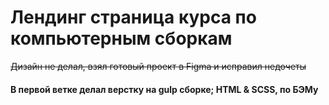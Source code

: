 # Лендинг страница курса по компьютерным сборкам

~~Дизайн не делал, взял готовый проект в Figma и исправил недочеты~~
#### В первой ветке делал верстку на gulp сборке; HTML & SCSS, по БЭМу 
